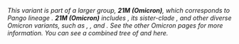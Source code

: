 <i>
This variant is part of a larger group, <b>21M (Omicron)</b>, which corresponds to Pango lineage <Lin name="B.1.1.529" />. <b>21M (Omicron)</b> includes <Var name="21L (Omicron)" prefix=""/>, its sister-clade <Var name="21K (Omicron)" prefix=""/>, and other diverse Omicron variants, such as <Var name="22A (Omicron)" prefix=""/>, <Var name="22B (Omicron)" prefix=""/>, and <Var name="22C (Omicron)" prefix=""/>. See the other Omicron pages for more information.
You can see a combined tree of <Var name="21L (Omicron)" prefix=""/> and <Var name="21K (Omicron)" prefix=""/> <LinkExternal href="https://nextstrain.org/groups/neherlab/ncov/21K.21L">here</LinkExternal>.
</i>
<br/><br/>